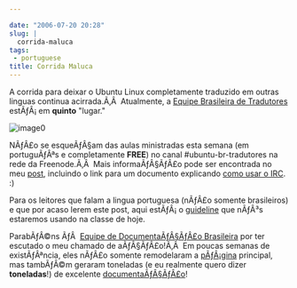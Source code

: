 ```yaml
---

date: "2006-07-20 20:28"
slug: |
  corrida-maluca
tags:
 - portuguese
title: Corrida Maluca
---
```


A corrida para deixar o Ubuntu Linux completamente traduzido em outras
linguas continua acirrada.Ã‚Â  Atualmente, a [Equipe Brasileira de
Tradutores](https://launchpad.net/people/ubuntu-l10n-pt-br) estÃƒÂ¡ em
**quinto** "lugar."

![image0](http://static.flickr.com/69/194104586_007ea9c25d_o.jpg)

NÃƒÂ£o se esqueÃƒÂ§am das aulas ministradas esta semana (em portuguÃƒÂªs
e completamente **FREE**) no canal \#ubuntu-br-tradutores na rede da
Freenode.Ã‚Â  Mais informaÃƒÂ§ÃƒÂ£o pode ser encontrada no meu
[post](http://blog.ogmaciel.com/?p=174), incluindo o link para um
documento explicando [como usar o
IRC](http://wiki.ubuntubrasil.org/UsandoIRC). :)

Para os leitores que falam a lingua portuguesa (nÃƒÂ£o somente
brasileiros) e que por acaso lerem este post, aqui estÃƒÂ¡ o
[guideline](http://wiki.ubuntubrasil.org/DiaDoTradutor1Sessao) que
nÃƒÂ³s estaremos usando na classe de hoje.

ParabÃƒÂ©ns ÃƒÂ  [Equipe de DocumentaÃƒÂ§ÃƒÂ£o
Brasileira](http://wiki.ubuntubrasil.org/TimeDeDocumentacao) por ter
escutado o meu chamado de aÃƒÂ§ÃƒÂ£o!Ã‚Â  Em poucas semanas de
existÃƒÂªncia, eles nÃƒÂ£o somente remodelaram a
[pÃƒÂ¡gina](http://ubuntubrasil.org/) principal, mas tambÃƒÂ©m geraram
toneladas (e eu realmente quero dizer **toneladas**!) de excelente
[documentaÃƒÂ§ÃƒÂ£o](http://wiki.ubuntubrasil.org/Documentacao)!
